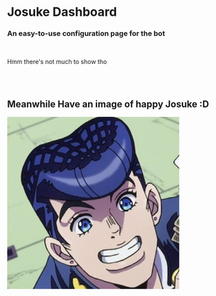 # Josuke Dashboard

### An easy-to-use configuration page for the bot

<br />

Hmm there's not much to show tho

<br />
<br />

## Meanwhile Have an image of happy Josuke :D

![happy josuke](https://raw.githubusercontent.com/ElCholoGamer/josuke-dashboard/master/src/app/assets/img/page-logo.png)
